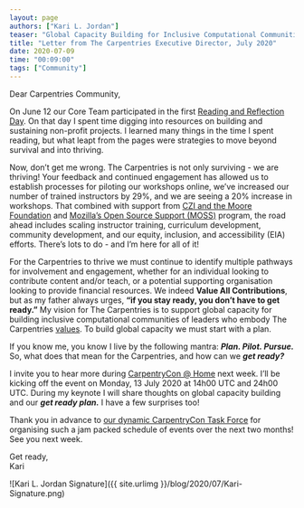 ```yaml
---
layout: page
authors: ["Kari L. Jordan"]
teaser: "Global Capacity Building for Inclusive Computational Communities "
title: "Letter from The Carpentries Executive Director, July 2020"
date: 2020-07-09
time: "00:09:00"
tags: ["Community"]
---
```

Dear Carpentries Community,<br />

On June 12 our Core Team participated in the first [Reading and Reflection Day](https://carpentries.org/blog/2020/06/reading-reflection-days/). On that day I spent time digging into resources on building and sustaining non-profit projects. I learned many things in the time I spent reading, but what leapt from the pages were strategies to move beyond survival and into thriving.

Now, don’t get me wrong. The Carpentries is not only surviving - we are thriving! Your feedback and continued engagement has allowed us to establish processes for piloting our workshops online, we’ve increased our number of trained instructors by 29%, and we are seeing a 20% increase in workshops. That combined with support from [CZI and the Moore Foundation](https://carpentries.org/blog/2019/11/czi-moore-grant/) and [Mozilla’s Open Source Support (MOSS)](https://carpentries.org/blog/2020/02/mozilla-grant-announcement/) program, the road ahead includes scaling instructor training, curriculum development, community development, and our equity, inclusion, and accessibility (EIA) efforts. There’s lots to do - and I’m here for all of it!

For the Carpentries to thrive we must continue to identify multiple pathways for involvement and engagement, whether for an individual looking to contribute content and/or teach, or a potential supporting organisation looking to provide financial resources. We indeed **Value All Contributions**, but as my father always urges, **“if you stay ready, you don’t have to get ready.”** My vision for The Carpentries is to support global capacity for building inclusive computational communities of leaders who embody The Carpentries [values](https://carpentries.org/values/). To build global capacity we must start with a plan.

If you know me, you know I live by the following mantra: ***Plan. Pilot. Pursue.*** So, what does that mean for the Carpentries, and how can we ***get ready?***

I invite you to hear more during [CarpentryCon @ Home](https://2020.carpentrycon.org/schedule/#session-0) next week. I’ll be kicking off the event on Monday, 13 July 2020 at 14h00 UTC and 24h00 UTC. During my keynote I will share thoughts on global capacity building and our ***get ready plan.*** I have a few surprises too!

Thank you in advance to [our dynamic CarpentryCon Task Force](http://2020.carpentrycon.org/task-force/) for organising such a jam packed schedule of events over the next two months! See you next week.

Get ready,<br />
Kari

![Kari L. Jordan Signature]({{ site.urlimg }}/blog/2020/07/Kari-Signature.png)
